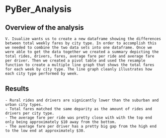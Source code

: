 # PyBer_Analysis

## Overview of the analysis
    V. Isualize wants us to create a new dataframe showing the differences between total weekly fares by city type. In order to accomplish this we needed to combine the two data sets into one dataframe. Once we were able to get the data together we created a summary depicting the total rides, drivers, fares, average fare per ride and average fare per driver. Then we created a pivot table and used the resample function to create a multiple line graph that shows the total fares for each week by city type. The line graph cleanly illustrates how each city type performed by week. 

## Results
    - Rural rides and drivers are signicantly lower than the suburban and urban city types. 
    - Total fares matched the same deparity as the amount of rides and drivers per city type.
    - The average fare per ride was pretty close with with the top end only being approximately $10 away from the bottom. 
    - The average fare per driver has a pretty big gap from the high end to the low end at approximately $30. 


    
    

